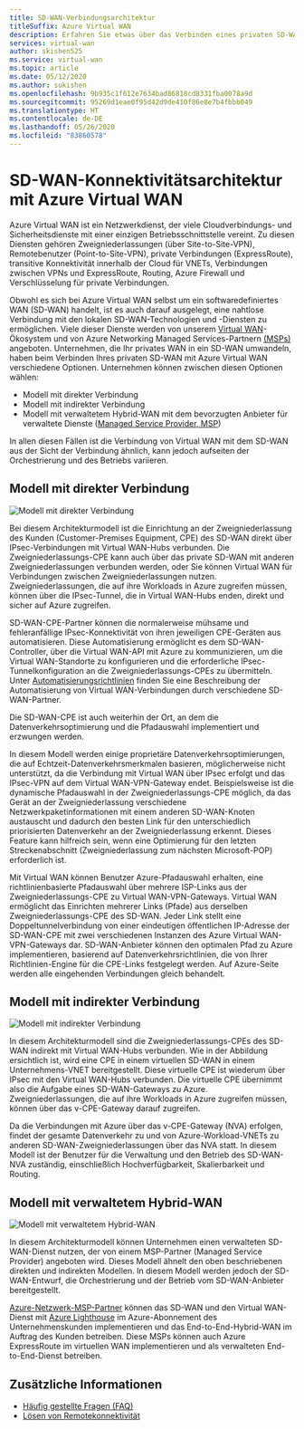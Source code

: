 ```yaml
---
title: SD-WAN-Verbindungsarchitektur
titleSuffix: Azure Virtual WAN
description: Erfahren Sie etwas über das Verbinden eines privaten SD-WAN mit einem Azure Virtual WAN.
services: virtual-wan
author: skishen525
ms.service: virtual-wan
ms.topic: article
ms.date: 05/12/2020
ms.author: sukishen
ms.openlocfilehash: 9b935c1f612e7634bad86818cd8331fba0078a9d
ms.sourcegitcommit: 95269d1eae0f95d42d9de410f86e8e7b4fbbb049
ms.translationtype: HT
ms.contentlocale: de-DE
ms.lasthandoff: 05/26/2020
ms.locfileid: "83860578"
---
```

# <a name="sd-wan-connectivity-architecture-with-azure-virtual-wan"></a>SD-WAN-Konnektivitätsarchitektur mit Azure Virtual WAN

Azure Virtual WAN ist ein Netzwerkdienst, der viele Cloudverbindungs- und Sicherheitsdienste mit einer einzigen Betriebsschnittstelle vereint. Zu diesen Diensten gehören Zweigniederlassungen (über Site-to-Site-VPN), Remotebenutzer (Point-to-Site-VPN), private Verbindungen (ExpressRoute), transitive Konnektivität innerhalb der Cloud für VNETs, Verbindungen zwischen VPNs und ExpressRoute, Routing, Azure Firewall und Verschlüsselung für private Verbindungen.

Obwohl es sich bei Azure Virtual WAN selbst um ein softwaredefiniertes WAN (SD-WAN) handelt, ist es auch darauf ausgelegt, eine nahtlose Verbindung mit den lokalen SD-WAN-Technologien und -Diensten zu ermöglichen. Viele dieser Dienste werden von unserem [Virtual WAN](virtual-wan-locations-partners.md)-Ökosystem und von Azure Networking Managed Services-Partnern [(MSPs)](../networking/networking-partners-msp.md) angeboten. Unternehmen, die Ihr privates WAN in ein SD-WAN umwandeln, haben beim Verbinden Ihres privaten SD-WAN mit Azure Virtual WAN verschiedene Optionen. Unternehmen können zwischen diesen Optionen wählen:

* Modell mit direkter Verbindung
* Modell mit indirekter Verbindung
* Modell mit verwaltetem Hybrid-WAN mit dem bevorzugten Anbieter für verwaltete Dienste ([Managed Service Provider, MSP](../networking/networking-partners-msp.md))

In allen diesen Fällen ist die Verbindung von Virtual WAN mit dem SD-WAN aus der Sicht der Verbindung ähnlich, kann jedoch aufseiten der Orchestrierung und des Betriebs variieren.

## <a name="direct-interconnect-model"></a><a name="direct"></a>Modell mit direkter Verbindung

![Modell mit direkter Verbindung](./media/sd-wan-connectivity-architecture/direct.png)

Bei diesem Architekturmodell ist die Einrichtung an der Zweigniederlassung des Kunden (Customer-Premises Equipment, CPE) des SD-WAN direkt über IPsec-Verbindungen mit Virtual WAN-Hubs verbunden. Die Zweigniederlassungs-CPE kann auch über das private SD-WAN mit anderen Zweigniederlassungen verbunden werden, oder Sie können Virtual WAN für Verbindungen zwischen Zweigniederlassungen nutzen. Zweigniederlassungen, die auf ihre Workloads in Azure zugreifen müssen, können über die IPsec-Tunnel, die in Virtual WAN-Hubs enden, direkt und sicher auf Azure zugreifen.

SD-WAN-CPE-Partner können die normalerweise mühsame und fehleranfällige IPsec-Konnektivität von ihren jeweiligen CPE-Geräten aus automatisieren. Diese Automatisierung ermöglicht es dem SD-WAN-Controller, über die Virtual WAN-API mit Azure zu kommunizieren, um die Virtual WAN-Standorte zu konfigurieren und die erforderliche IPsec-Tunnelkonfiguration an die Zweigniederlassungs-CPEs zu übermitteln. Unter [Automatisierungsrichtlinien](virtual-wan-configure-automation-providers.md) finden Sie eine Beschreibung der Automatisierung von Virtual WAN-Verbindungen durch verschiedene SD-WAN-Partner.

Die SD-WAN-CPE ist auch weiterhin der Ort, an dem die Datenverkehrsoptimierung und die Pfadauswahl implementiert und erzwungen werden. 

In diesem Modell werden einige proprietäre Datenverkehrsoptimierungen, die auf Echtzeit-Datenverkehrsmerkmalen basieren, möglicherweise nicht unterstützt, da die Verbindung mit Virtual WAN über IPsec erfolgt und das IPsec-VPN auf dem Virtual WAN-VPN-Gateway endet. Beispielsweise ist die dynamische Pfadauswahl in der Zweigniederlassungs-CPE möglich, da das Gerät an der Zweigniederlassung verschiedene Netzwerkpaketinformationen mit einem anderen SD-WAN-Knoten austauscht und dadurch den besten Link für den unterschiedlich priorisierten Datenverkehr an der Zweigniederlassung erkennt. Dieses Feature kann hilfreich sein, wenn eine Optimierung für den letzten Streckenabschnitt (Zweigniederlassung zum nächsten Microsoft-POP) erforderlich ist.

Mit Virtual WAN können Benutzer Azure-Pfadauswahl erhalten, eine richtlinienbasierte Pfadauswahl über mehrere ISP-Links aus der Zweigniederlassungs-CPE zu Virtual WAN-VPN-Gateways. Virtual WAN ermöglicht das Einrichten mehrerer Links (Pfade) aus derselben Zweigniederlassungs-CPE des SD-WAN. Jeder Link stellt eine Doppeltunnelverbindung von einer eindeutigen öffentlichen IP-Adresse der SD-WAN-CPE mit zwei verschiedenen Instanzen des Azure Virtual WAN-VPN-Gateways dar. SD-WAN-Anbieter können den optimalen Pfad zu Azure implementieren, basierend auf Datenverkehrsrichtlinien, die von Ihrer Richtlinien-Engine für die CPE-Links festgelegt werden. Auf Azure-Seite werden alle eingehenden Verbindungen gleich behandelt.

## <a name="indirect-interconnect-model"></a><a name="indirect"></a>Modell mit indirekter Verbindung

![Modell mit indirekter Verbindung](./media/sd-wan-connectivity-architecture/indirect.png)

In diesem Architekturmodell sind die Zweigniederlassungs-CPEs des SD-WAN indirekt mit Virtual WAN-Hubs verbunden. Wie in der Abbildung ersichtlich ist, wird eine CPE in einem virtuellen SD-WAN in einem Unternehmens-VNET bereitgestellt. Diese virtuelle CPE ist wiederum über IPsec mit den Virtual WAN-Hubs verbunden. Die virtuelle CPE übernimmt also die Aufgabe eines SD-WAN-Gateways zu Azure. Zweigniederlassungen, die auf ihre Workloads in Azure zugreifen müssen, können über das v-CPE-Gateway darauf zugreifen.

Da die Verbindungen mit Azure über das v-CPE-Gateway (NVA) erfolgen, findet der gesamte Datenverkehr zu und von Azure-Workload-VNETs zu anderen SD-WAN-Zweigniederlassungen über das NVA statt. In diesem Modell ist der Benutzer für die Verwaltung und den Betrieb des SD-WAN-NVA zuständig, einschließlich Hochverfügbarkeit, Skalierbarkeit und Routing.
  
## <a name="managed-hybrid-wan-model"></a><a name="hybrid"></a>Modell mit verwaltetem Hybrid-WAN

![Modell mit verwaltetem Hybrid-WAN](./media/sd-wan-connectivity-architecture/hybrid.png)

In diesem Architekturmodell können Unternehmen einen verwalteten SD-WAN-Dienst nutzen, der von einem MSP-Partner (Managed Service Provider) angeboten wird. Dieses Modell ähnelt den oben beschriebenen direkten und indirekten Modellen. In diesem Modell werden jedoch der SD-WAN-Entwurf, die Orchestrierung und der Betrieb vom SD-WAN-Anbieter bereitgestellt.

[Azure-Netzwerk-MSP-Partner](../networking/networking-partners-msp.md) können das SD-WAN und den Virtual WAN-Dienst mit [Azure Lighthouse](https://azure.microsoft.com/services/azure-lighthouse/) im Azure-Abonnement des Unternehmenskunden implementieren und das End-to-End-Hybrid-WAN im Auftrag des Kunden betreiben. Diese MSPs können auch Azure ExpressRoute im virtuellen WAN implementieren und als verwalteten End-to-End-Dienst betreiben.

## <a name="additional-information"></a>Zusätzliche Informationen

* [Häufig gestellte Fragen (FAQ)](virtual-wan-faq.md)
* [Lösen von Remotekonnektivität](work-remotely-support.md)
